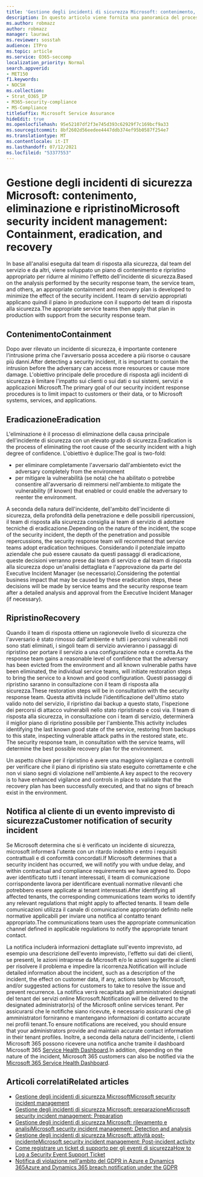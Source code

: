 ```yaml
---
title: 'Gestione degli incidenti di sicurezza Microsoft: contenimento, eliminazione e ripristino'
description: In questo articolo viene fornita una panoramica del processo di contenimento, eliminazione e ripristino della gestione degli incidenti di sicurezza nei servizi online Microsoft.
ms.author: robmazz
author: robmazz
manager: laurawi
ms.reviewer: sosstah
audience: ITPro
ms.topic: article
ms.service: O365-seccomp
localization_priority: Normal
search.appverid:
- MET150
f1.keywords:
- NOCSH
ms.collection:
- Strat_O365_IP
- M365-security-compliance
- MS-Compliance
titleSuffix: Microsoft Service Assurance
hideEdit: true
ms.openlocfilehash: 95e52107df2f3e745d393c62929f7c169bcf9a33
ms.sourcegitcommit: 8bf2602d56eedee4447ddb374ef95b0587f254e7
ms.translationtype: MT
ms.contentlocale: it-IT
ms.lasthandoff: 07/12/2021
ms.locfileid: "53377553"
---
```

# <a name="microsoft-security-incident-management-containment-eradication-and-recovery"></a><span data-ttu-id="4795c-103">Gestione degli incidenti di sicurezza Microsoft: contenimento, eliminazione e ripristino</span><span class="sxs-lookup"><span data-stu-id="4795c-103">Microsoft security incident management: Containment, eradication, and recovery</span></span>

<span data-ttu-id="4795c-104">In base all'analisi eseguita dal team di risposta alla sicurezza, dal team del servizio e da altri, viene sviluppato un piano di contenimento e ripristino appropriato per ridurre al minimo l'effetto dell'incidente di sicurezza.</span><span class="sxs-lookup"><span data-stu-id="4795c-104">Based on the analysis performed by the security response team, the service team, and others, an appropriate containment and recovery plan is developed to minimize the effect of the security incident.</span></span> <span data-ttu-id="4795c-105">I team di servizio appropriati applicano quindi il piano in produzione con il supporto del team di risposta alla sicurezza.</span><span class="sxs-lookup"><span data-stu-id="4795c-105">The appropriate service teams then apply that plan in production with support from the security response team.</span></span>

## <a name="containment"></a><span data-ttu-id="4795c-106">Contenimento</span><span class="sxs-lookup"><span data-stu-id="4795c-106">Containment</span></span>

<span data-ttu-id="4795c-107">Dopo aver rilevato un incidente di sicurezza, è importante contenere l'intrusione prima che l'avversario possa accedere a più risorse o causare più danni.</span><span class="sxs-lookup"><span data-stu-id="4795c-107">After detecting a security incident, it is important to contain the intrusion before the adversary can access more resources or cause more damage.</span></span> <span data-ttu-id="4795c-108">L'obiettivo principale delle procedure di risposta agli incidenti di sicurezza è limitare l'impatto sui clienti o sui dati o sui sistemi, servizi e applicazioni Microsoft.</span><span class="sxs-lookup"><span data-stu-id="4795c-108">The primary goal of our security incident response procedures is to limit impact to customers or their data, or to Microsoft systems, services, and applications.</span></span>

## <a name="eradication"></a><span data-ttu-id="4795c-109">Eradicazione</span><span class="sxs-lookup"><span data-stu-id="4795c-109">Eradication</span></span>

<span data-ttu-id="4795c-110">L'eliminazione è il processo di eliminazione della causa principale dell'incidente di sicurezza con un elevato grado di sicurezza.</span><span class="sxs-lookup"><span data-stu-id="4795c-110">Eradication is the process of eliminating the root cause of the security incident with a high degree of confidence.</span></span> <span data-ttu-id="4795c-111">L'obiettivo è duplice:</span><span class="sxs-lookup"><span data-stu-id="4795c-111">The goal is two-fold:</span></span>

- <span data-ttu-id="4795c-112">per eliminare completamente l'avversario dall'ambiente</span><span class="sxs-lookup"><span data-stu-id="4795c-112">to evict the adversary completely from the environment</span></span>
- <span data-ttu-id="4795c-113">per mitigare la vulnerabilità (se nota) che ha abilitato o potrebbe consentire all'avversario di reimmersi nell'ambiente.</span><span class="sxs-lookup"><span data-stu-id="4795c-113">to mitigate the vulnerability (if known) that enabled or could enable the adversary to reenter the environment.</span></span>

<span data-ttu-id="4795c-114">A seconda della natura dell'incidente, dell'ambito dell'incidente di sicurezza, della profondità della penetrazione e delle possibili ripercussioni, il team di risposta alla sicurezza consiglia ai team di servizio di adottare tecniche di eradicazione.</span><span class="sxs-lookup"><span data-stu-id="4795c-114">Depending on the nature of the incident, the scope of the security incident, the depth of the penetration and possible repercussions, the security response team will recommend that service teams adopt eradication techniques.</span></span> <span data-ttu-id="4795c-115">Considerando il potenziale impatto aziendale che può essere causato da questi passaggi di eradicazione, queste decisioni verranno prese dai team di servizio e dal team di risposta alla sicurezza dopo un'analisi dettagliata e l'approvazione da parte del Executive Incident Manager (se necessario).</span><span class="sxs-lookup"><span data-stu-id="4795c-115">Considering the potential business impact that may be caused by these eradication steps, these decisions will be made by service teams and the security response team after a detailed analysis and approval from the Executive Incident Manager (if necessary).</span></span>

## <a name="recovery"></a><span data-ttu-id="4795c-116">Ripristino</span><span class="sxs-lookup"><span data-stu-id="4795c-116">Recovery</span></span>

<span data-ttu-id="4795c-117">Quando il team di risposta ottiene un ragionevole livello di sicurezza che l'avversario è stato rimosso dall'ambiente e tutti i percorsi vulnerabili noti sono stati eliminati, i singoli team di servizio avvieranno i passaggi di ripristino per portare il servizio a una configurazione nota e corretta.</span><span class="sxs-lookup"><span data-stu-id="4795c-117">As the response team gains a reasonable level of confidence that the adversary has been evicted from the environment and all known vulnerable paths have been eliminated, the individual service teams, will initiate restoration steps to bring the service to a known and good configuration.</span></span> <span data-ttu-id="4795c-118">Questi passaggi di ripristino saranno in consultazione con il team di risposta alla sicurezza.</span><span class="sxs-lookup"><span data-stu-id="4795c-118">These restoration steps will be in consultation with the security response team.</span></span> <span data-ttu-id="4795c-119">Questa attività include l'identificazione dell'ultimo stato valido noto del servizio, il ripristino dai backup a questo stato, l'ispezione dei percorsi di attacco vulnerabili nello stato ripristinato e così via. Il team di risposta alla sicurezza, in consultazione con i team di servizio, determinerà il miglior piano di ripristino possibile per l'ambiente.</span><span class="sxs-lookup"><span data-stu-id="4795c-119">This activity includes identifying the last known good state of the service, restoring from backups to this state, inspecting vulnerable attack paths in the restored state, etc. The security response team, in consultation with the service teams, will determine the best possible recovery plan for the environment.</span></span>

<span data-ttu-id="4795c-120">Un aspetto chiave per il ripristino è avere una maggiore vigilanza e controlli per verificare che il piano di ripristino sia stato eseguito correttamente e che non vi siano segni di violazione nell'ambiente.</span><span class="sxs-lookup"><span data-stu-id="4795c-120">A key aspect to the recovery is to have enhanced vigilance and controls in place to validate that the recovery plan has been successfully executed, and that no signs of breach exist in the environment.</span></span>

## <a name="customer-notification-of-security-incident"></a><span data-ttu-id="4795c-121">Notifica al cliente di un evento imprevisto di sicurezza</span><span class="sxs-lookup"><span data-stu-id="4795c-121">Customer notification of security incident</span></span>

<span data-ttu-id="4795c-122">Se Microsoft determina che si è verificato un incidente di sicurezza, microsoft informerà l'utente con un ritardo indebito e entro i requisiti contrattuali e di conformità concordati.</span><span class="sxs-lookup"><span data-stu-id="4795c-122">If Microsoft determines that a security incident has occurred, we will notify you with undue delay, and within contractual and compliance requirements we have agreed to.</span></span> <span data-ttu-id="4795c-123">Dopo aver identificato tutti i tenant interessati, il team di comunicazione corrispondente lavora per identificare eventuali normative rilevanti che potrebbero essere applicate ai tenant interessati.</span><span class="sxs-lookup"><span data-stu-id="4795c-123">After identifying all affected tenants, the corresponding communications team works to identify any relevant regulations that might apply to affected tenants.</span></span> <span data-ttu-id="4795c-124">Il team delle comunicazioni utilizza il canale di comunicazione appropriato definito nelle normative applicabili per inviare una notifica al contatto tenant appropriato.</span><span class="sxs-lookup"><span data-stu-id="4795c-124">The communications team uses the appropriate communication channel defined in applicable regulations to notify the appropriate tenant contact.</span></span>

<span data-ttu-id="4795c-125">La notifica includerà informazioni dettagliate sull'evento imprevisto, ad esempio una descrizione dell'evento imprevisto, l'effetto sui dati dei clienti, se presenti, le azioni intraprese da Microsoft e/o le azioni suggerite ai clienti per risolvere il problema e impedire la ricorrenza.</span><span class="sxs-lookup"><span data-stu-id="4795c-125">Notification will include detailed information about the incident, such as a description of the incident, the effect on customer data, if any, actions taken by Microsoft, and/or suggested actions for customers to take to resolve the issue and prevent recurrence.</span></span> <span data-ttu-id="4795c-126">La notifica verrà recapitata agli amministratori designati del tenant dei servizi online Microsoft.</span><span class="sxs-lookup"><span data-stu-id="4795c-126">Notification will be delivered to the designated administrator(s) of the Microsoft online services tenant.</span></span> <span data-ttu-id="4795c-127">Per assicurarsi che le notifiche siano ricevute, è necessario assicurarsi che gli amministratori forniranno e mantengano informazioni di contatto accurate nei profili tenant.</span><span class="sxs-lookup"><span data-stu-id="4795c-127">To ensure notifications are received, you should ensure that your administrators provide and maintain accurate contact information in their tenant profiles.</span></span> <span data-ttu-id="4795c-128">Inoltre, a seconda della natura dell'incidente, i clienti Microsoft 365 possono ricevere una notifica anche tramite il dashboard Microsoft 365 [Service Health Dashboard](http://status.yammer.com/).</span><span class="sxs-lookup"><span data-stu-id="4795c-128">In addition, depending on the nature of the incident, Microsoft 365 customers can also be notified via the [Microsoft 365 Service Health Dashboard](http://status.yammer.com/).</span></span>

## <a name="related-articles"></a><span data-ttu-id="4795c-129">Articoli correlati</span><span class="sxs-lookup"><span data-stu-id="4795c-129">Related articles</span></span>

- [<span data-ttu-id="4795c-130">Gestione degli incidenti di sicurezza Microsoft</span><span class="sxs-lookup"><span data-stu-id="4795c-130">Microsoft security incident management</span></span>](assurance-security-incident-management.md)
- [<span data-ttu-id="4795c-131">Gestione degli incidenti di sicurezza Microsoft: preparazione</span><span class="sxs-lookup"><span data-stu-id="4795c-131">Microsoft security incident management: Preparation</span></span>](assurance-sim-preparation.md)
- [<span data-ttu-id="4795c-132">Gestione degli incidenti di sicurezza Microsoft: rilevamento e analisi</span><span class="sxs-lookup"><span data-stu-id="4795c-132">Microsoft security incident management: Detection and analysis</span></span>](assurance-sim-detection-analysis.md)
- [<span data-ttu-id="4795c-133">Gestione degli incidenti di sicurezza Microsoft: attività post-incidente</span><span class="sxs-lookup"><span data-stu-id="4795c-133">Microsoft security incident management: Post-incident activity</span></span>](assurance-sim-post-incident-activity.md)
- [<span data-ttu-id="4795c-134">Come registrare un ticket di supporto per gli eventi di sicurezza</span><span class="sxs-lookup"><span data-stu-id="4795c-134">How to Log a Security Event Support Ticket</span></span>](/azure/security/fundamentals/event-support-ticket)
- [<span data-ttu-id="4795c-135">Notifica di violazione nell'ambito del GDPR in Azure e Dynamics 365</span><span class="sxs-lookup"><span data-stu-id="4795c-135">Azure and Dynamics 365 breach notification under the GDPR</span></span>](/compliance/regulatory/gdpr-breach-azure-dynamics)
